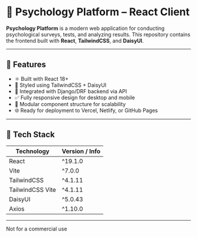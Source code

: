 # 🧠 Psychology Platform – React Client

**Psychology Platform** is a modern web application for conducting psychological surveys, tests, and analyzing results. This repository contains the frontend built with **React**, **TailwindCSS**, and **DaisyUI**.

---

## 🚀 Features

- ⚛️ Built with React 18+
- 🎨 Styled using TailwindCSS + DaisyUI
- 🔗 Integrated with Django/DRF backend via API
- ✅ Fully responsive design for desktop and mobile
- 🧩 Modular component structure for scalability
- 🌐 Ready for deployment to Vercel, Netlify, or GitHub Pages

---

## 🔧 Tech Stack

| Technology       | Version / Info |
|------------------|----------------|
| React            | ^19.1.0        |
| Vite             | ^7.0.0         |
| TailwindCSS      | ^4.1.11        |
| TailwindCSS Vite | ^4.1.11        |
| DaisyUI          | ^5.0.43        |
| Axios            | ^1.10.0        |

---

Not for a commercial use